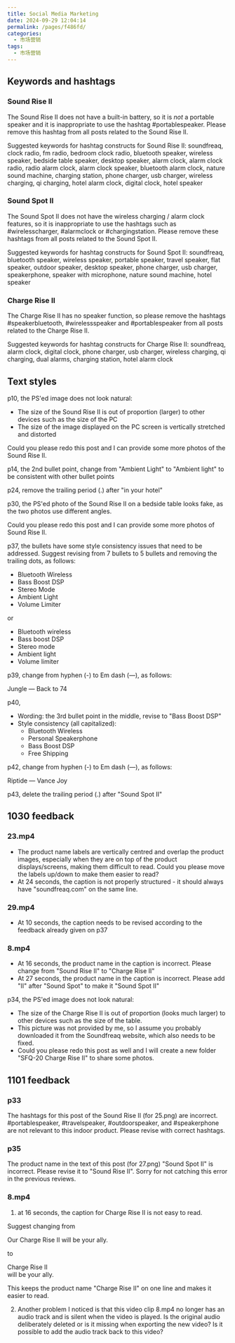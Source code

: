 ```yaml
---
title: Social Media Marketing
date: 2024-09-29 12:04:14
permalink: /pages/f486fd/
categories: 
  - 市场营销
tags: 
  - 市场营销
---
```


## Keywords and hashtags

### Sound Rise II

The Sound Rise II does not have a built-in battery, so it is _not_ a portable speaker and it is inappropriate to use the hashtag #portablespeaker. Please remove this hashtag from all posts related to the Sound Rise II.

Suggested keywords for hashtag constructs for Sound Rise II: soundfreaq, clock radio, fm radio, bedroom clock radio, bluetooth speaker, wireless speaker, bedside table speaker, desktop speaker, alarm clock, alarm clock radio, radio alarm clock, alarm clock speaker, bluetooth alarm clock, nature sound machine, charging station, phone charger, usb charger, wireless charging, qi charging, hotel alarm clock, digital clock, hotel speaker

### Sound Spot II

The Sound Spot II does not have the wireless charging / alarm clock features, so it is inappropriate to use the hashtags such as #wirelesscharger, #alarmclock or #chargingstation. Please remove these hashtags from all posts related to the Sound Spot II.

Suggested keywords for hashtag constructs for Sound Spot II: soundfreaq, bluetooth speaker, wireless speaker, portable speaker, travel speaker, flat speaker, outdoor speaker, desktop speaker, phone charger, usb charger, speakerphone, speaker with microphone, nature sound machine, hotel speaker

### Charge Rise II

The Charge Rise II has no speaker function, so please remove the hashtags #speakerbluetooth, #wirelessspeaker and #portablespeaker from all posts related to the Charge Rise II.

Suggested keywords for hashtag constructs for Charge Rise II: soundfreaq, alarm clock, digital clock, phone charger, usb charger, wireless charging, qi charging, dual alarms, charging station, hotel alarm clock

## Text styles

p10, the PS'ed image does not look natural:

- The size of the Sound Rise II is out of proportion (larger) to other devices such as the size of the PC
- The size of the image displayed on the PC screen is vertically stretched and distorted

Could you please redo this post and I can provide some more photos of the Sound Rise II.

p14, the 2nd bullet point, change from "Ambient Light" to "Ambient light" to be consistent with other bullet points

p24, remove the trailing period (.) after "in your hotel"

p30, the PS'ed photo of the Sound Rise II on a bedside table looks fake, as the two photos use different angles.

Could you please redo this post and I can provide some more photos of Sound Rise II.

p37, the bullets have some style consistency issues that need to be addressed. Suggest revising from 7 bullets to 5 bullets and removing the trailing dots, as follows:

- Bluetooth Wireless
- Bass Boost DSP
- Stereo Mode
- Ambient Light
- Volume Limiter

or

- Bluetooth wireless
- Bass boost DSP
- Stereo mode
- Ambient light
- Volume limiter

p39, change from hyphen (-) to Em dash (—), as follows:

Jungle — Back to 74

p40,

- Wording: the 3rd bullet point in the middle, revise to "Bass Boost DSP"
- Style consistency (all capitalized):
  - Bluetooth Wireless
  - Personal Speakerphone
  - Bass Boost DSP
  - Free Shipping

p42, change from hyphen (-) to Em dash (—), as follows:

Riptide — Vance Joy

p43, delete the trailing period (.) after "Sound Spot II"

## 1030 feedback

### 23.mp4

- The product name labels are vertically centred and overlap the product images, especially when they are on top of the product displays/screens, making them difficult to read. Could you please move the labels up/down to make them easier to read?
- At 24 seconds, the caption is not properly structured - it should always have "soundfreaq.com" on the same line.

### 29.mp4

- At 10 seconds, the caption needs to be revised according to the feedback already given on p37

### 8.mp4

- At 16 seconds, the product name in the caption is incorrect. Please change from "Sound Rise II" to "Charge Rise II"
- At 27 seconds, the product name in the caption is incorrect. Please add "II" after "Sound Spot" to make it "Sound Spot II"

p34, the PS'ed image does not look natural:

- The size of the Charge Rise II is out of proportion (looks much larger) to other devices such as the size of the table.
- This picture was not provided by me, so I assume you probably downloaded it from the Soundfreaq website, which also needs to be fixed.
- Could you please redo this post as well and I will create a new folder "SFQ-20 Charge Rise II" to share some photos.

## 1101 feedback

### p33

The hashtags for this post of the Sound Rise II (for 25.png) are incorrect. #portablespeaker, #travelspeaker, #outdoorspeaker, and #speakerphone are not relevant to this indoor product. Please revise with correct hashtags.

### p35

The product name in the text of this post (for 27.png) "Sound Spot II" is incorrect. Please revise it to "Sound Rise II". Sorry for not catching this error in the previous reviews.

### 8.mp4

1. at 16 seconds, the caption for Charge Rise II is not easy to read.

Suggest changing from

Our Charge
Rise II will
be your ally.

to

Charge Rise II  
will be your ally.

This keeps the product name "Charge Rise II" on one line and makes it easier to read.

2. Another problem I noticed is that this video clip 8.mp4 no longer has an audio track and is silent when the video is played. Is the original audio deliberately deleted or is it missing when exporting the new video? Is it possible to add the audio track back to this video?
